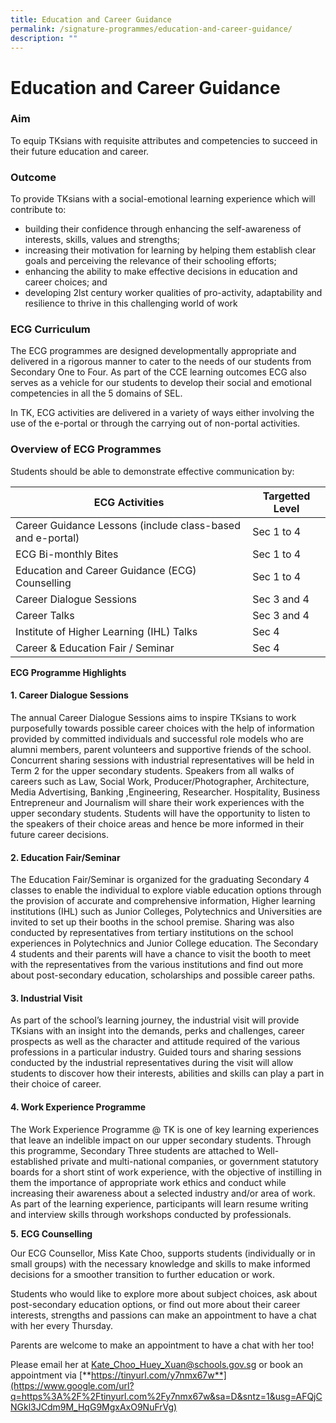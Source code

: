 ```yaml
---
title: Education and Career Guidance
permalink: /signature-programmes/education-and-career-guidance/
description: ""
---
```

# Education and Career Guidance
### **Aim**

To equip TKsians with requisite attributes and competencies to succeed in their future education and career.

### **Outcome**

To provide TKsians with a social-emotional learning experience which will contribute to:

*   building their confidence through enhancing the self-awareness of interests, skills, values and strengths;
*   increasing their motivation for learning by helping them establish clear goals and perceiving the relevance of their schooling efforts;
*   enhancing the ability to make effective decisions in education and career choices; and
*   developing 2lst century worker qualities of pro-activity, adaptability and resilience to thrive in this challenging world of work

### **ECG Curriculum**

The ECG programmes are designed developmentally appropriate and delivered in a rigorous manner to cater to the needs of our students from Secondary One to Four. As part of the CCE learning outcomes ECG also serves as a vehicle for our students to develop their social and emotional competencies in all the 5 domains of SEL.

In TK, ECG activities are delivered in a variety of ways either involving the use of the e-portal or through the carrying out of non-portal activities.

### **Overview of ECG Programmes**

Students should be able to demonstrate effective communication by:

| ECG Activities | Targetted Level |
| --- | --- |
| Career Guidance Lessons (include class-based and e-portal) | Sec 1 to 4 |
| ECG Bi-monthly Bites | Sec 1 to 4 |
| Education and Career Guidance (ECG) Counselling | Sec 1 to 4 |
| Career Dialogue Sessions | Sec 3 and 4 |
| Career Talks | Sec 3 and 4 |
| Institute of Higher Learning (IHL) Talks | Sec 4 |
| Career & Education Fair / Seminar | Sec 4|

**ECG Programme Highlights**

#### 1\. Career Dialogue Sessions

The annual Career Dialogue Sessions aims to inspire TKsians to work purposefully towards possible career choices with the help of information provided by committed individuals and successful role models who are alumni members, parent volunteers and supportive friends of the school. Concurrent sharing sessions with industrial representatives will be held in Term 2 for the upper secondary students. Speakers from all walks of careers such as Law, Social Work, Producer/Photographer, Architecture, Media Advertising, Banking ,Engineering, Researcher. Hospitality, Business Entrepreneur and Journalism will share their work experiences with the upper secondary students. Students will have the opportunity to listen to the speakers of their choice areas and hence be more informed in their future career decisions.

#### 2\. Education Fair/Seminar

The Education Fair/Seminar is organized for the graduating Secondary 4 classes to enable the individual to explore viable education options through the provision of accurate and comprehensive information, Higher learning institutions (IHL) such as Junior Colleges, Polytechnics and Universities are invited to set up their booths in the school premise. Sharing was also conducted by representatives from tertiary institutions on the school experiences in Polytechnics and Junior College education. The Secondary 4 students and their parents will have a chance to visit the booth to meet with the representatives from the various institutions and find out more about post-secondary education, scholarships and possible career paths.

#### 3\. Industrial Visit

As part of the school’s learning journey, the industrial visit will provide TKsians with an insight into the demands, perks and challenges, career prospects as well as the character and attitude required of the various professions in a particular industry. Guided tours and sharing sessions conducted by the industrial representatives during the visit will allow students to discover how their interests, abilities and skills can play a part in their choice of career.

#### 4\. Work Experience Programme

The Work Experience Programme @ TK is one of key learning experiences that leave an indelible impact on our upper secondary students. Through this programme, Secondary Three students are attached to Well-established private and multi-national companies, or government statutory boards for a short stint of work experience, with the objective of instilling in them the importance of appropriate work ethics and conduct while increasing their awareness about a selected industry and/or area of work. As part of the learning experience, participants will learn resume writing and interview skills through workshops conducted by professionals.

**5.** **ECG Counselling**

Our ECG Counsellor, Miss Kate Choo, supports students (individually or in small groups) with the necessary knowledge and skills to make informed decisions for a smoother transition to further education or work.

Students who would like to explore more about subject choices, ask about post-secondary education options, or find out more about their career interests, strengths and passions can make an appointment to have a chat with her every Thursday.

Parents are welcome to make an appointment to have a chat with her too!

Please email her at [Kate\_Choo\_Huey\_Xuan@schools.gov.sg](mailto:Kate_Choo_Huey_Xuan@schools.gov.sg) or book an appointment via [**https://tinyurl.com/y7nmx67w**](https://www.google.com/url?q=https%3A%2F%2Ftinyurl.com%2Fy7nmx67w&sa=D&sntz=1&usg=AFQjCNGkl3JCdm9M_HqG9MgxAxO9NuFrVg)